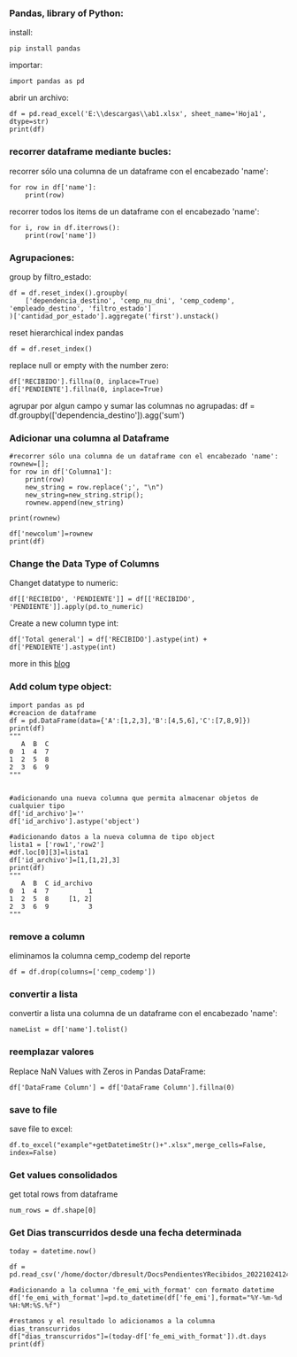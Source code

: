 ### Pandas, library of Python:
install:
```
pip install pandas
```

importar:
```
import pandas as pd
```

abrir un archivo:
```
df = pd.read_excel('E:\\descargas\\ab1.xlsx', sheet_name='Hoja1', dtype=str)
print(df)
```
### recorrer dataframe mediante bucles:
recorrer sólo una columna de un dataframe con el encabezado 'name':
```
for row in df['name']:
    print(row)
```

recorrer todos los items de un dataframe con el encabezado 'name':
```
for i, row in df.iterrows():
    print(row['name'])
```
### Agrupaciones:
group by filtro_estado:
```
df = df.reset_index().groupby(
    ['dependencia_destino', 'cemp_nu_dni', 'cemp_codemp', 'empleado_destino', 'filtro_estado']
)['cantidad_por_estado'].aggregate('first').unstack()
```

reset hierarchical index pandas
```
df = df.reset_index()
```

replace null or empty with the number zero:
```
df['RECIBIDO'].fillna(0, inplace=True)
df['PENDIENTE'].fillna(0, inplace=True)
```

agrupar por algun campo y sumar las columnas no agrupadas:
df = df.groupby(['dependencia_destino']).agg('sum')

### Adicionar una columna al Dataframe
```
#recorrer sólo una columna de un dataframe con el encabezado 'name':
rownew=[];
for row in df['Columna1']:
    print(row)
    new_string = row.replace(';', "\n")
    new_string=new_string.strip();
    rownew.append(new_string)

print(rownew)

df['newcolum']=rownew
print(df)
```

### Change the Data Type of Columns
Changet datatype to numeric:
```
df[['RECIBIDO', 'PENDIENTE']] = df[['RECIBIDO', 'PENDIENTE']].apply(pd.to_numeric)
```

Create a new column type int:

```
df['Total general'] = df['RECIBIDO'].astype(int) + df['PENDIENTE'].astype(int)
```
more in this [blog](https://www.geeksforgeeks.org/create-a-new-column-in-pandas-dataframe-based-on-the-existing-columns/)

### Add colum type object:
```
import pandas as pd
#creacion de dataframe
df = pd.DataFrame(data={'A':[1,2,3],'B':[4,5,6],'C':[7,8,9]})
print(df)
"""
   A  B  C
0  1  4  7
1  2  5  8
2  3  6  9
"""


#adicionando una nueva columna que permita almacenar objetos de cualquier tipo
df['id_archivo']=''
df['id_archivo'].astype('object')

#adicionando datos a la nueva columna de tipo object
lista1 = ['row1','row2']
#df.loc[0][3]=lista1
df['id_archivo']=[1,[1,2],3]
print(df)
"""
   A  B  C id_archivo
0  1  4  7          1
1  2  5  8     [1, 2]
2  3  6  9          3
"""
```

### remove a column
eliminamos la columna cemp_codemp del reporte
```
df = df.drop(columns=['cemp_codemp'])
```


### convertir a lista
convertir a lista una columna de un dataframe con el encabezado 'name':
```
nameList = df['name'].tolist()
```

### reemplazar valores
Replace NaN Values with Zeros in Pandas DataFrame:
```
df['DataFrame Column'] = df['DataFrame Column'].fillna(0)
```

### save to file
save file to excel:
```
df.to_excel("example"+getDatetimeStr()+".xlsx",merge_cells=False, index=False)
```

### Get values consolidados
get total rows from dataframe
```
num_rows = df.shape[0]
```

### Get Dias transcurridos desde una fecha determinada
```
today = datetime.now()

df = pd.read_csv('/home/doctor/dbresult/DocsPendientesYRecibidos_202210241240_1.csv')

#adicionando a la columna 'fe_emi_with_format' con formato datetime
df['fe_emi_with_format']=pd.to_datetime(df['fe_emi'],format="%Y-%m-%d %H:%M:%S.%f")

#restamos y el resultado lo adicionamos a la columna dias_transcurridos
df["dias_transcurridos"]=(today-df['fe_emi_with_format']).dt.days
print(df)
```
